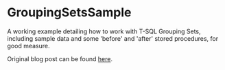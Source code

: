 # GroupingSetsSample
A working example detailing how to work with T-SQL Grouping Sets, including sample data and some 'before' and 'after' stored procedures, for good measure.

Original blog post can be found <a href="https://bearandhammer.net/2017/03/18/t-sql-grouping-set-showcase/" target="_blank">here</a>.